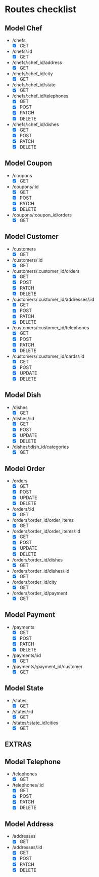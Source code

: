 # Routes checklist

## Model Chef

- /chefs
  - [x] GET
- /chefs/:id
  - [x] GET
- /chefs/:chef_id/address
  - [x] GET
- /chefs/:chef_id/city
  - [x] GET
- /chefs/:chef_id/state
  - [x] GET
- /chefs/:chef_id/telephones
  - [x] GET
  - [x] POST
  - [x] PATCH
  - [x] DELETE
- /chefs/:chef_id/dishes
  - [x] GET
  - [x] POST
  - [x] PATCH
  - [x] DELETE

## Model Coupon

- /coupons
  - [x] GET
- /coupons/:id
  - [x] GET
  - [x] POST
  - [x] PATCH
  - [x] DELETE
- /coupons/:coupon_id/orders
  - [x] GET

## Model Customer

- /customers
  - [x] GET
- /customers/:id
  - [x] GET
- /customers/:customer_id/orders
  - [x] GET
  - [x] POST
  - [x] PATCH
  - [x] DELETE
- /customers/:customer_id/addresses/:id
  - [x] GET
  - [x] POST
  - [x] PATCH
  - [x] DELETE
- /customers/:customer_id/telephones
  - [x] GET
  - [x] POST
  - [x] PATCH
  - [x] DELETE
- /customers/:customer_id/cards/:id
  - [x] GET
  - [x] POST
  - [x] UPDATE
  - [x] DELETE

## Model Dish

- /dishes
  - [x] GET
- /dishes/:id
  - [x] GET
  - [x] POST
  - [x] UPDATE
  - [x] DELETE
- /dishes/:dish_id/categories
  - [x] GET

## Model Order

- /orders
  - [x] GET
  - [x] POST
  - [x] UPDATE
  - [x] DELETE
- /orders/:id
  - [x] GET
- /orders/:order_id/order_items
  - [x] GET
- /orders/:order_id/order_items/:id
  - [x] GET
  - [x] POST
  - [x] UPDATE
  - [x] DELETE
- /orders/:order_id/dishes
  - [x] GET
- /orders/:order_id/dishes/:id
  - [x] GET
- /orders/:order_id/city
  - [x] GET
- /orders/:order_id/payment
  - [x] GET

## Model Payment

- /payments
  - [x] GET
  - [x] POST
  - [x] PATCH
  - [x] DELETE
- /payments/:id
  - [x] GET
- /payments/:payment_id/customer
  - [x] GET

## Model State

- /states
  - [x] GET
- /states/:id
  - [x] GET
- /states/:state_id/cities
  - [x] GET

## EXTRAS

## Model Telephone

- /telephones
  - [x] GET
- /telephones/:id
  - [x] GET
  - [x] POST
  - [x] PATCH
  - [x] DELETE

## Model Address

- /addresses
  - [x] GET
- /addresses/:id
  - [x] GET
  - [x] POST
  - [x] PATCH
  - [x] DELETE
